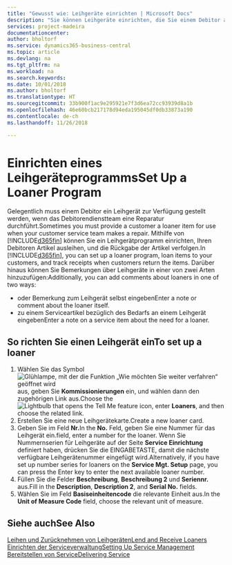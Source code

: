 ```yaml
---
title: "Gewusst wie: Leihgeräte einrichten | Microsoft Docs"
description: "Sie können Leihgeräte einrichten, die Sie einem Debitor ausleihen können, wenn er Serviceartikel im Service hat."
services: project-madeira
documentationcenter: 
author: bholtorf
ms.service: dynamics365-business-central
ms.topic: article
ms.devlang: na
ms.tgt_pltfrm: na
ms.workload: na
ms.search.keywords: 
ms.date: 10/01/2018
ms.author: bholtorf
ms.translationtype: HT
ms.sourcegitcommit: 33b900f1ac9e295921e7f3d6ea72cc93939d8a1b
ms.openlocfilehash: 46e60bcb217178d94eda195045df0db33873a190
ms.contentlocale: de-ch
ms.lasthandoff: 11/26/2018

---
```

# <a name="set-up-a-loaner-program"></a><span data-ttu-id="c21d9-103">Einrichten eines Leihgeräteprogramms</span><span class="sxs-lookup"><span data-stu-id="c21d9-103">Set Up a Loaner Program</span></span>
<span data-ttu-id="c21d9-104">Gelegentlich muss einem Debitor ein Leihgerät zur Verfügung gestellt werden, wenn das Debitorendienstteam eine Reparatur durchführt.</span><span class="sxs-lookup"><span data-stu-id="c21d9-104">Sometimes you must provide a customer a loaner item for use when your customer service team makes a repair.</span></span> <span data-ttu-id="c21d9-105">Mithilfe von [!INCLUDE[d365fin](includes/d365fin_md.md)] können Sie ein Leihgerätprogramm einrichten, Ihren Debitoren Artikel ausleihen, und die Rückgabe der Artikel verfolgen.</span><span class="sxs-lookup"><span data-stu-id="c21d9-105">In [!INCLUDE[d365fin](includes/d365fin_md.md)], you can set up a loaner program, loan items to your customers, and track receipts when customers return the items.</span></span> <span data-ttu-id="c21d9-106">Darüber hinaus können Sie Bemerkungen über Leihgeräte in einer von zwei Arten hinzuzufügen:</span><span class="sxs-lookup"><span data-stu-id="c21d9-106">Additionally, you can add comments about loaners in one of two ways:</span></span>  
  
* <span data-ttu-id="c21d9-107">oder Bemerkung zum Leihgerät selbst eingeben</span><span class="sxs-lookup"><span data-stu-id="c21d9-107">Enter a note or comment about the loaner itself.</span></span>  
* <span data-ttu-id="c21d9-108">zu einem Serviceartikel bezüglich des Bedarfs an einem Leihgerät eingeben</span><span class="sxs-lookup"><span data-stu-id="c21d9-108">Enter a note on a service item about the need for a loaner.</span></span>  

## <a name="to-set-up-a-loaner"></a><span data-ttu-id="c21d9-109">So richten Sie einen Leihgerät ein</span><span class="sxs-lookup"><span data-stu-id="c21d9-109">To set up a loaner</span></span>  
1. <span data-ttu-id="c21d9-110">Wählen Sie das Symbol ![Glühlampe, mit der die Funktion „Wie möchten Sie weiter verfahren“ geöffnet wird](media/ui-search/search_small.png "Wie möchten Sie weiter verfahren?") aus, geben Sie **Kommissionierungen** ein, und wählen dann den zugehörigen Link aus.</span><span class="sxs-lookup"><span data-stu-id="c21d9-110">Choose the ![Lightbulb that opens the Tell Me feature](media/ui-search/search_small.png "Tell me what you want to do") icon, enter **Loaners**, and then choose the related link.</span></span>  
2. <span data-ttu-id="c21d9-111">Erstellen Sie eine neue Leihgerätekarte.</span><span class="sxs-lookup"><span data-stu-id="c21d9-111">Create a new loaner card.</span></span> 
3. <span data-ttu-id="c21d9-112">Geben Sie im Feld **Nr.**</span><span class="sxs-lookup"><span data-stu-id="c21d9-112">In the **No.**</span></span> <span data-ttu-id="c21d9-113">Feld,  geben Sie eine Nummer für das Leihgerät ein.</span><span class="sxs-lookup"><span data-stu-id="c21d9-113">field, enter a number for the loaner.</span></span> <span data-ttu-id="c21d9-114">Wenn Sie Nummernserien für Leihgeräte auf der Seite **Service Einrichtung** definiert haben, drücken Sie die EINGABETASTE, damit die nächste verfügbare Leihgerätenummer eingefügt wird.</span><span class="sxs-lookup"><span data-stu-id="c21d9-114">Alternatively, if you have set up number series for loaners on the **Service Mgt. Setup** page, you can press the Enter key to enter the next available loaner number.</span></span>  
4. <span data-ttu-id="c21d9-115">Füllen Sie die Felder **Beschreibung**, **Beschreibung 2** und **Seriennr.** aus.</span><span class="sxs-lookup"><span data-stu-id="c21d9-115">Fill in the **Description**, **Description 2**, and **Serial No.** fields.</span></span>  
5. <span data-ttu-id="c21d9-116">Wählen Sie im Feld **Basiseinheitencode** die relevante Einheit aus.</span><span class="sxs-lookup"><span data-stu-id="c21d9-116">In the **Unit of Measure Code** field, choose the relevant unit of measure.</span></span>  
  
## <a name="see-also"></a><span data-ttu-id="c21d9-117">Siehe auch</span><span class="sxs-lookup"><span data-stu-id="c21d9-117">See Also</span></span>
[<span data-ttu-id="c21d9-118">Leihen und Zurücknehmen von Leihgeräten</span><span class="sxs-lookup"><span data-stu-id="c21d9-118">Lend and Receive Loaners</span></span>](service-how-to-lend-receive-loaners.md)  
[<span data-ttu-id="c21d9-119">Einrichten der Serviceverwaltung</span><span class="sxs-lookup"><span data-stu-id="c21d9-119">Setting Up Service Management</span></span>](service-setup-service.md)  
[<span data-ttu-id="c21d9-120">Bereitstellen von Service</span><span class="sxs-lookup"><span data-stu-id="c21d9-120">Delivering Service</span></span>](service-deliver-service.md)  


